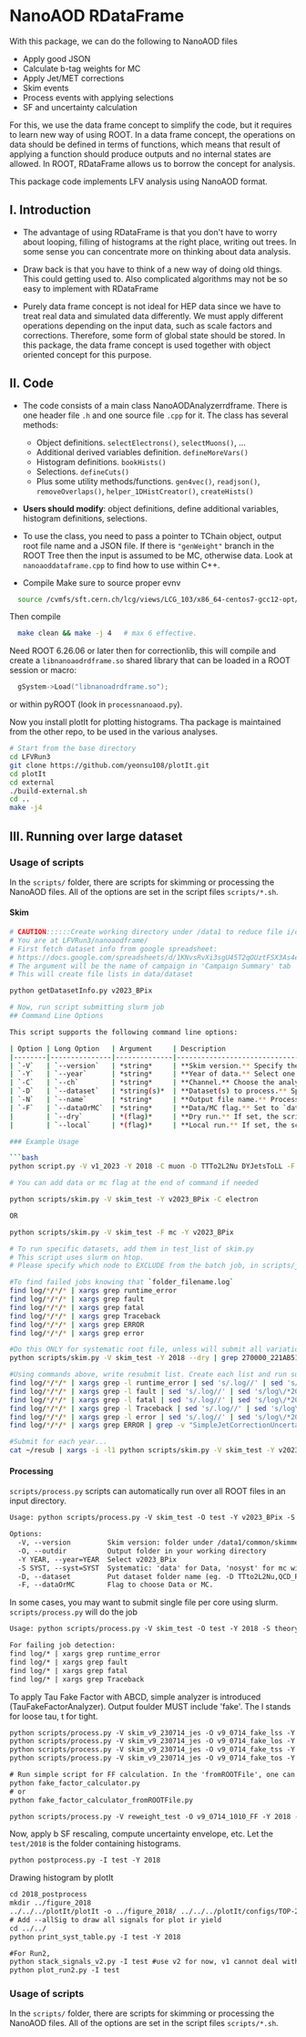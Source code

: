 # NanoAOD RDataFrame

With this package, we can do the following to NanoAOD files
- Apply good JSON
- Calculate b-tag weights for MC
- Apply Jet/MET corrections
- Skim events
- Process events with applying selections
- SF and uncertainty calculation

For this, we use the data frame concept to simplify the code,
but it requires to learn new way of using ROOT.
In a data frame concept, the operations on data should be defined in terms of functions,
which means that result of applying a function should produce outputs and no internal states are allowed.
In ROOT, RDataFrame allows us to borrow the concept for analysis.

This package code implements LFV analysis using NanoAOD format.


## I. Introduction

- The advantage of using RDataFrame is that you don't have to
worry about looping, filling of histograms at the right place,
writing out trees. In some sense you can concentrate more on thinking about data analysis.

- Draw back is that you have to think of a new way of doing old things.
This could getting used to. Also complicated algorithms may not
be so easy to implement with RDataFrame

- Purely data frame concept is not ideal for HEP data since
we have to treat real data and simulated data differently.
We must apply different operations depending on the input data, such as scale factors and corrections.
Therefore, some form of global state should be stored. 
In this package, the data frame concept is used together with object oriented concept for this purpose.


## II. Code

- The code consists of a main class NanoAODAnalyzerrdframe. 
There is one header file `.h` and one source file `.cpp` for it.
The class has several methods:
    - Object definitions. `selectElectrons()`, `selectMuons()`, ...
    - Additional derived variables definition. `defineMoreVars()`
    - Histogram definitions. `bookHists()`
    - Selections. `defineCuts()`
    - Plus some utility methods/functions. `gen4vec()`, `readjson()`, `removeOverlaps()`, `helper_1DHistCreator()`, `createHists()`

- **Users should modify**: object definitions, define additional variables, histogram definitions, selections.

- To use the class, you need to pass a pointer to TChain object, output root file name and a JSON file.
  If there is `"genWeight"` branch in the ROOT Tree then the input is assumed to be MC, otherwise data.
  Look at `nanoaoddataframe.cpp` to find how to use within C++.

- Compile
Make sure to source proper evnv
``` bash
  source /cvmfs/sft.cern.ch/lcg/views/LCG_103/x86_64-centos7-gcc12-opt/setup.sh
```
Then compile
``` bash
  make clean && make -j 4   # max 6 effective.
```
Need ROOT 6.26.06 or later then for correctionlib,
this will compile and create a `libnanoaodrdframe.so` shared library that can be loaded in a ROOT session or macro:
```c++
  gSystem->Load("libnanoadrdframe.so");
```
or within pyROOT (look in `processnanoaod.py`).

Now you install plotIt for plotting histograms. Tha package is maintained from the other repo, to be used in the various analyses.
``` bash
# Start from the base directory
cd LFVRun3
git clone https://github.com/yeonsu108/plotIt.git
cd plotIt
cd external
./build-external.sh
cd ..
make -j4
```

## III. Running over large dataset

### Usage of scripts
In the `scripts/` folder, there are scripts for skimming or processing the NanoAOD files.
All of the options are set in the script files `scripts/*.sh`.

#### Skim
```bash
# CAUTION::::::Create working directory under /data1 to reduce file i/o on disks
# You are at LFVRun3/nanoaodframe/
# First fetch dataset info from google spreadsheet:
# https://docs.google.com/spreadsheets/d/1KNvsRvXi3sgU45T2qOUztFSX3As4elZB325WaPnSkA8/edit#gid=569299692
# The argument will be the name of campaign in 'Campaign Summary' tab
# This will create file lists in data/dataset

python getDatasetInfo.py v2023_BPix

# Now, run script submitting slurm job
## Command Line Options

This script supports the following command line options:

| Option | Long Option   | Argument     | Description                                                                                          |
|--------|---------------|--------------|------------------------------------------------------------------------------------------------------|
| `-V`   | `--version`   | *string*     | **Skim version.** Specify the folder name under `/data1/common/skimmed_NanoAOD/` to use for skimming. |
| `-Y`   | `--year`      | *string*     | **Year of data.** Select one of: `2016pre`, `2016post`, `2017`, or `2018`.                            |
| `-C`   | `--ch`        | *string*     | **Channel.** Choose the analysis channel: `muon` or `electron`. *(Default: muon)*                     |
| `-D`   | `--dataset`   | *string(s)*  | **Dataset(s) to process.** Specify one or more dataset folder names (e.g., `TTTo2L2Nu`).              |
| `-N`   | `--name`      | *string*     | **Output file name.** Process only a specific file (e.g., `280000_7316D0F0-4250-7D44-8244-921B41B9C092`). |
| `-F`   | `--dataOrMC`  | *string*     | **Data/MC flag.** Set to `data` or `mc` to process only data or only Monte Carlo samples.             |
|        | `--dry`       | *(flag)*     | **Dry run.** If set, the script will not submit jobs to Slurm; it only prints the commands.           |
|        | `--local`     | *(flag)*     | **Local run.** If set, the script will process local ROOT files instead of submitting jobs.           |

### Example Usage

```bash
python script.py -V v1_2023 -Y 2018 -C muon -D TTTo2L2Nu DYJetsToLL -F mc --dry

# You can add data or mc flag at the end of command if needed

python scripts/skim.py -V skim_test -Y v2023_BPix -C electron

OR

python scripts/skim.py -V skim_test -F mc -Y v2023_BPix

# To run specific datasets, add them in test_list of skim.py
# This script uses slurm on htop.
# Please specify which node to EXCLUDE from the batch job, in scripts/job_slurm_skim.sh

#To find failed jobs knowing that `folder_filename.log`
find log/*/*/* | xargs grep runtime_error
find log/*/*/* | xargs grep fault
find log/*/*/* | xargs grep fatal
find log/*/*/* | xargs grep Traceback
find log/*/*/* | xargs grep ERROR
find log/*/*/* | xargs grep error

#Do this ONLY for systematic root file, unless will submit all variations in addition to nominal one
python scripts/skim.py -V skim_test -Y 2018 --dry | grep 270000_221AB515 | sh

#Using commands above, write resubmit list. Create each list and run submit command. Unless, there may be duplicated list.
find log/*/*/* | xargs grep -l runtime_error | sed 's/.log//' | sed 's/log\/*202*\/.*\///' > ~/resub
find log/*/*/* | xargs grep -l fault | sed 's/.log//' | sed 's/log\/*202*\/.*\///' > ~/resub
find log/*/*/* | xargs grep -l fatal | sed 's/.log//' | sed 's/log\/*202*\/.*\///' > ~/resub
find log/*/*/* | xargs grep -l Traceback | sed 's/.log//' | sed 's/log\/*202*\/.*\///' > ~/resub
find log/*/*/* | xargs grep -l error | sed 's/.log//' | sed 's/log\/*202*\/.*\///' > ~/resub
find log/*/*/* | xargs grep ERROR | grep -v "SimpleJetCorrectionUncertainty" | sed 's/.log//' | sed 's/log\/*202*\/.*\///' > ~/resub

#Submit for each year...
cat ~/resub | xargs -i -l1 python scripts/skim.py -V skim_test -Y v2023_BPix -N 
```

#### Processing
`scripts/process.py` scripts can automatically run over all ROOT files in an input directory.
``` txt
Usage: python scripts/process.py -V skim_test -O test -Y v2023_BPix -S theory

Options:
  -V, --version         Skim version: folder under /data1/common/skimmed_NanoAOD/
  -O, --outdir          Output folder in your working directory
  -Y YEAR, --year=YEAR  Select v2023_BPix
  -S SYST, --syst=SYST  Systematic: 'data' for Data, 'nosyst' for mc without uncertainties. Default is 'theory'. To run without theory unc for TT samples, put 'all'
  -D, --dataset         Put dataset folder name (eg. -D TTto2L2Nu,QCD_Pt1000_MuEnriched) to process specific dataset.
  -F, --dataOrMC        Flag to choose Data or MC.
```

In some cases, you may want to submit single file per core using slurm.
`scripts/process.py` will do the job
``` txt
Usage: python scripts/process.py -V skim_test -O test -Y 2018 -S theory (-F data/mc)

For failing job detection:
find log/* | xargs grep runtime_error
find log/* | xargs grep fault
find log/* | xargs grep fatal
find log/* | xargs grep Traceback
```
To apply Tau Fake Factor with ABCD, simple analyzer is introduced (TauFakeFactorAnalyzer). Output foulder MUST include 'fake'. The l stands for loose tau, t for tight.
``` txt
python scripts/process.py -V skim_v9_230714_jes -O v9_0714_fake_lss -Y 2018 -S nosyst -M lss
python scripts/process.py -V skim_v9_230714_jes -O v9_0714_fake_los -Y 2018 -S nosyst -M los
python scripts/process.py -V skim_v9_230714_jes -O v9_0714_fake_tss -Y 2018 -S nosyst -M tss
python scripts/process.py -V skim_v9_230714_jes -O v9_0714_fake_tos -Y 2018 -S nosyst -M tos

# Run simple script for FF calculation. In the 'fromROOTFile', one can calculate per tau_pt bin
python fake_factor_calculator.py
# or
python fake_factor_calculator_fromROOTFile.py

python scripts/process.py -V reweight_test -O v9_0714_1010_FF -Y 2018 -S theory --ff
```
Now, apply b SF rescaling, compute uncertainty envelope, etc. Let the `test/2018` is the folder containing histograms.
``` txt
python postprocess.py -I test -Y 2018
```
Drawing histogram by plotIt
``` txt
cd 2018_postprocess
mkdir ../figure_2018
../../../plotIt/plotIt -o ../figure_2018/ ../../../plotIt/configs/TOP-22-011/config_2018.yml -y -s
# Add --allSig to draw all signals for plot ir yield
cd ../../
python print_syst_table.py -I test -Y 2018

#For Run2,
python stack_signals_v2.py -I test #use v2 for now, v1 cannot deal with year based uncertainties
python plot_run2.py -I test
```

### Usage of scripts
In the `scripts/` folder, there are scripts for skimming or processing the NanoAOD files.
All of the options are set in the script files `scripts/*.sh`.
